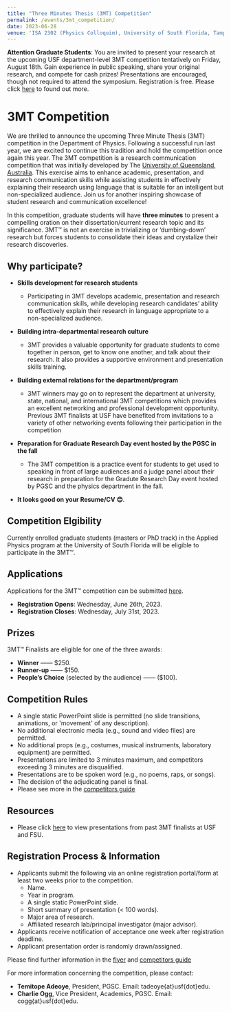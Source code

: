 ```yaml
---
title: "Three Minutes Thesis (3MT) Competition"
permalink: /events/3mt_competition/
date: 2023-06-28
venue: 'ISA 2302 (Physics Colloquim), University of South Florida, Tampa, FL.'
---
```


**Attention Graduate Students**: You are invited to present your research at the upcoming USF department-level 3MT competition tentatively on Friday, August 18th. Gain experience in public speaking, share your original research, and compete
for cash prizes! Presentations are encouraged, though not required to attend the symposium. Registration is free. Please click [here](https://usfpgsc.github.io/events/3mt_competition/) to found out more.

# 3MT Competition

We are thrilled to announce the upcoming Three Minute Thesis (3MT) competition in the Department of Physics. Following a successful run last year, we are excited to continue this tradition and hold the competition once again this year. The 3MT competition is a research communication competition that was initially developed by The [University of Queensland, Australia](https://threeminutethesis.uq.edu.au/). This exercise aims to enhance academic, presentation, and research communication skills while assisting students in effectively explaining their research using language that is suitable for an intelligent but non-specialized audience. Join us for another inspiring showcase of student research and communication excellence!

In this competition, graduate students will have **three minutes** to present a compelling oration on their dissertation/current research topic and its significance. 3MT™ is not an exercise in trivializing or ‘dumbing-down’ research but forces students to consolidate their ideas and crystalize their research discoveries. 


## Why participate? 


- **Skills development for research students**
  - Participating in 3MT develops academic, presentation and research communication skills, while developing research candidates’ ability to effectively explain their research in language appropriate to a non-specialized audience.

- **Building intra-departmental research culture**
  - 3MT provides a valuable opportunity for graduate students to come together in person, get to know one another, and talk about their research. It also provides a supportive environment and presentation skills training.

- **Building external relations for the department/program**
  - 3MT winners may go on to represent the department at university, state, national, and international 3MT competitions which provides an excellent networking and professional development opportunity. Previous 3MT finalists at USF have benefited from invitations to a variety of other networking events following their participation in the competition

- **Preparation for Graduate Research Day event hosted by the PGSC in the fall**
  - The 3MT competition is a practice event for students to get used to speaking in front of large audiences and a judge panel about their research in preparation for the Gradute Research Day event hosted by PGSC and the physics department in the fall.

- **It looks good on your Resume/CV 😊**.


## Competition Elgibility

Currently enrolled graduate students (masters or PhD track) in the Applied Physics program at the University of South Florida will be eligible to participate in the 3MT™. 


## Applications 

Applications for the 3MT™ competition can be submitted [here](https://forms.office.com/Pages/ResponsePage.aspx?id=3vcbdOXi30aNZ4JgffneqoSQhxAyAA9HtJvdsgV8mXJUNFRQM1NaVEwyT1dTME83VFQ5T0VFWDhSSS4u).

- **Registration Opens**: Wednesday, June 26th, 2023.
- **Registration Closes**: Wednesday, July 31st, 2023.


## Prizes 

3MT™ Finalists are eligible for one of the three awards: 
- **Winner** —— $250.
- **Runner-up** —— $150.
- **People’s Choice** (selected by the audience) —— ($100). 


## Competition Rules

- A single static PowerPoint slide is permitted (no slide transitions, animations, or 'movement' of any description).
- No additional electronic media (e.g., sound and video files) are permitted.
- No additional props (e.g., costumes, musical instruments, laboratory equipment) are permitted.
- Presentations are limited to 3 minutes maximum, and competitors exceeding 3 minutes are disqualified.
- Presentations are to be spoken word (e.g., no poems, raps, or songs).
- The decision of the adjudicating panel is final.
- Please see more in the [competitors guide](https://usfpgsc.github.io/guides/3mt_competition_guide)


## Resources 

- Please click [here](https://usfpgsc.github.io/guides/3mt_resources) to view presentations from past 3MT finalists at USF and FSU.

## Registration Process & Information

- Applicants submit the following via an online registration portal/form at least two weeks prior to the competition.
  - Name.
  - Year in program.
  - A single static PowerPoint slide.
  - Short summary of presentation (< 100 words).
  - Major area of research.
  - Affiliated research lab/principal investigator (major advisor).
- Applicants receive notification of acceptance one week after registration deadline.
- Applicant presentation order is randomly drawn/assigned.


Please find further information in the [flyer](http://usfpgsc.github.io/files/3MT_Flyer_2023.pdf) and [competitors guide](http://usfpgsc.github.io/files/Competitors_Guide_2023.pdf)

For more information concerning the competition, please contact: 

- **Temitope Adeoye**, President, PGSC. Email: tadeoye{at}usf{dot}edu. 
- **Charlie Ogg**, Vice President, Academics, PGSC. Email: cogg{at}usf{dot}edu.

